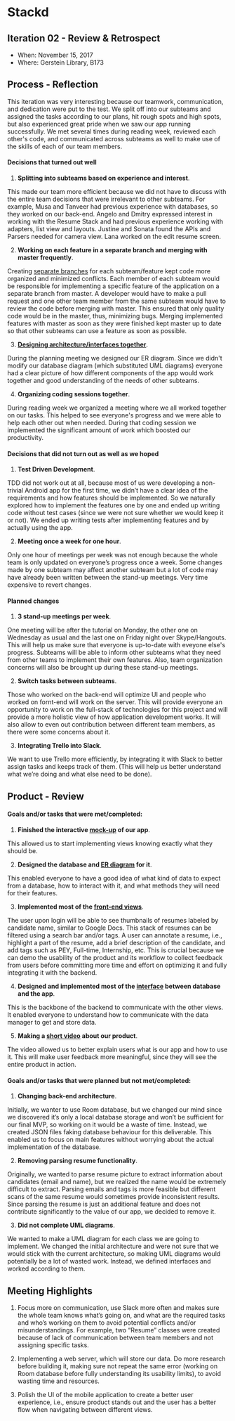 # Stackd


## Iteration 02 - Review & Retrospect

 * When: November 15, 2017
 * Where: Gerstein Library, B173

## Process - Reflection

This iteration was very interesting because our teamwork, communication, and dedication were put to the test. We split off into our subteams and assigned the tasks according to our plans, hit rough spots and high spots, but also experienced great pride when we saw our app running successfully. We met several times during reading week, reviewed each other's code, and communicated across subteams as well to make use of the skills of each of our team members.

#### Decisions that turned out well

1. **Splitting into subteams based on experience and interest**.

This made our team more efficient because we did not have to discuss with the entire team decisions that were irrelevant to other subteams. For example, Musa and Tanveer had previous experience with databases, so they worked on our back-end. Angelo and Dmitry expressed interest in working with the Resume Stack and had previous experience working with adapters, list view and layouts. Justine and Sonata found the APIs and Parsers needed for camera view. Lana worked on the edit resume screen.

2. **Working on each feature in a separate branch and merging with master frequently**. 

Creating [separate branches](https://github.com/csc301-fall-2017/project-team-12/network) for each subteam/feature kept code more organized and minimized conflicts. Each member of each subteam would be responsible for implementing a specific feature of the application on a separate branch from master. A developer would have to make a pull request and one other team member from the same subteam would have to review the code before merging with master. This ensured that only quality code would be in the master, thus, minimizing bugs. Merging implemented features with master as soon as they were finished kept master up to date so that other subteams can use a feature as soon as possible. 

3. **[Designing architecture/interfaces together](https://docs.google.com/document/d/154vbClCN_BcPWM_iJ9u5pJBstpkhumHQqY8ZJ25W5po/edit?usp=sharing)**.

During the planning meeting we designed our ER diagram. Since we didn't modify our database diagram (which substituted UML diagrams) everyone had a clear picture of how different components of the app would work together and good understanding of the needs of other subteams. 

4. **Organizing coding sessions together**. 

During reading week we organized a meeting where we all worked together on our tasks. This helped to see everyone's progress and we were able to help each other out when needed. During that coding session we implemented the significant amount of work which boosted our productivity. 


#### Decisions that did not turn out as well as we hoped

1. **Test Driven Development**. 

TDD did not work out at all, because most of us were developing a non-trivial Android app for the first time, we didn’t have a clear idea of the requirements and how features should be implemented. So we naturally explored how to implement the features one by one and ended up writing code without test cases (since we were not sure whether we would keep it or not). We ended up writing tests after implementing features and by actually using the app.


2. **Meeting once a week for one hour**. 

Only one hour of meetings per week was not enough because the whole team is only updated on everyone’s progress once a week. Some changes made by one subteam may affect another subteam but a lot of code may have already been written between the stand-up meetings. Very time expensive to revert changes.


#### Planned changes

1. **3 stand-up meetings per week**. 

One meeting will be after the tutorial on Monday, the other one on Wednesday as usual and the last one on Friday night over Skype/Hangouts. This will help us make sure that everyone is up-to-date with eveyone else's progress. Subteams will be able to inform other subteams what they need from other teams to implement their own features. Also, team organization concerns will also be brought up during these stand-up meetings.

2. **Switch tasks between subteams**. 

Those who worked on the back-end will optimize UI and people who worked on fornt-end will work on the server. This will provide everyone an opportunity to work on the full-stack of technologies for this project and will provide a more holistic view of how application development works. It will also allow to even out contribution between different team members, as there were some concerns about it. 

3. **Integrating Trello into Slack**. 

We want to use Trello more efficiently, by integrating it with Slack to better assign tasks and keeps track of them. (This will help us better understand what we’re doing and what else need to be done). 

## Product - Review

#### Goals and/or tasks that were met/completed:

1. **Finished the interactive [mock-up](https://marvelapp.com/51ea43d) of our app**. 

This allowed us to start implementing views knowing exactly what they should be. 

2. **Designed the database and [ER diagram](https://drive.google.com/file/d/0B_k0GN496C_0azV1TlpzMnJoMmc/view?usp=sharing) for it**. 

This enabled everyone to have a good idea of what kind of data to expect from a database, how to interact with it, and what methods they will need for their features.  

3. **Implemented most of the [front-end views](https://docs.google.com/presentation/d/1xYqzDtxW5LoD-0PNnPX27Dl2MdutonBh0i8pdaoWmkw/edit?usp=sharing)**. 

The user upon login will be able to see thumbnails of resumes labeled by candidate name, similar to Google Docs. This stack of resumes can be filtered using a search bar and/or tags. A user can annotate a resume, i.e., highlight a part of the resume, add a brief description of the candidate, and add tags such as PEY, Full-time, Internship, etc. This is crucial because we can demo the usability of the product and its workflow to collect feedback from users before committing more time and effort on optimizing it and fully integrating it with the backend.

4. **Designed and implemented most of the [interface](https://github.com/csc301-fall-2017/project-team-12/tree/master/Stackd/app/src/main/java/com/stackd/stackd/db) between database and the app**.  

This is the backbone of the backend to communicate with the other views. It enabled everyone to understand how to communicate with the data manager to get and store data.

5. **Making a [short video](https://youtu.be/hIHGR2ZjrjE) about our product**. 

The video allowed us to better explain users what is our app and how to use it. This will make user feedback more meaningful, since they will see the entire product in action. 

#### Goals and/or tasks that were planned but not met/completed:


1. **Changing back-end architecture**. 

Initially, we wanter to use Room database, but we changed our mind since we discovered it’s only a local database storage and won’t be sufficient for our final MVP, so working on it would be a waste of time. Instead, we created JSON files faking database behaviour for this deliverable. This enabled us to focus on main features without worrying about the actual implementation of the database.

2. **Removing parsing resume functionality**. 

Originally, we wanted to parse resume picture to extract information about candidates (email and name), but we realized the name would be extremely difficult to extract. Parsing emails and tags is more feasible but different scans of the same resume would sometimes provide inconsistent results. Since parsing the resume is just an additional feature and does not contribute significantly to the value of our app, we decided to remove it. 

3. **Did not complete UML diagrams**. 

We wanted to make a UML diagram for each class we are going to implement. We changed the initial architecture and were not sure that we would stick with the current architecture, so making UML diagrams would potentially be a lot of wasted work. Instead, we defined interfaces and worked according to them.


## Meeting Highlights

1. Focus more on communication, use Slack more often and makes sure the whole team knows what’s going on, and what are the required tasks and who’s working on them to avoid potential conflicts and/or misunderstandings.  For example, two “Resume” classes were created because of lack of communication between team members and not assigning specific tasks.

2. Implementing a web server, which will store our data. Do more research before building it, making sure not repeat the same error (working on Room database before fully understanding its usability limits), to avoid wasting time and resources.

3. Polish the UI of the mobile application to create a better user experience, i.e., ensure product stands out and the user has a better flow when navigating between different views.

